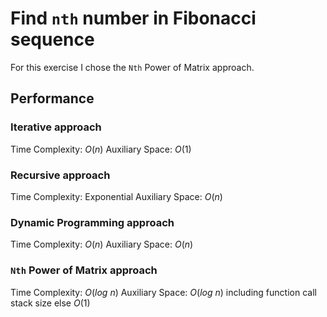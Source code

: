 # Find `nth` number in Fibonacci sequence

For this exercise I chose the `Nth` Power of Matrix approach.

## Performance

### Iterative approach

Time Complexity: $O(n)$
Auxiliary Space: $O(1)$

### Recursive approach

Time Complexity: Exponential
Auxiliary Space: $O(n)$

### Dynamic Programming approach

Time Complexity: $O(n)$
Auxiliary Space: $O(n)$

### `Nth` Power of Matrix approach

Time Complexity: $O(log\ n)$
Auxiliary Space: $O(log\ n)$ including function call stack size else $O(1)$
